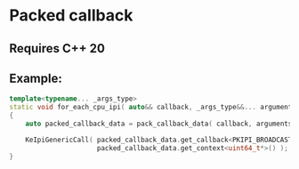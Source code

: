 # Packed callback

## Requires C++ 20

## Example:
```cpp
template<typename... _args_type>
static void for_each_cpu_ipi( auto&& callback, _args_type&&... arguments ) noexcept
{
	auto packed_callback_data = pack_callback_data( callback, arguments... );

	KeIpiGenericCall( packed_callback_data.get_callback<PKIPI_BROADCAST_WORKER>(),
					  packed_callback_data.get_context<uint64_t*>() );
}
```
